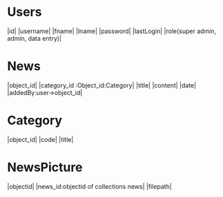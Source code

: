 # Users
|id|
|username|
|fname|
|lname|
|password|
|lastLogin|
|role(super admin, admin, data entry)|

# News
|object_id|
|category_id :Object_id:Category|
|title|
|content|
|date|
|addedBy:user->object_id|

# Category
|object_id|
|code|
|title|

# NewsPicture
|objectid|
|news_id:objectid of collections news|
|filepath|